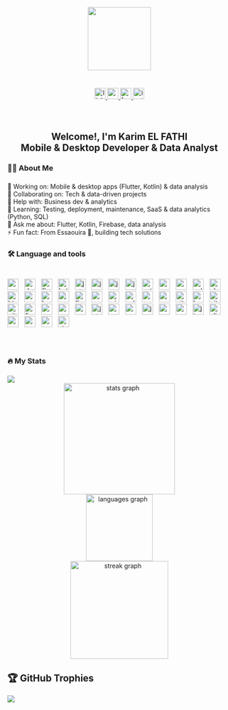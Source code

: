 <br clear="both">

<div align="center">
  <img height="142" src="https://media.giphy.com/media/M9gbBd9nbDrOTu1Mqx/giphy.gif"  />
</div>

###

<br clear="both">

<div align="center">
  <a href="https://www.linkedin.com/in/karim-elfathi/" target="_blank">
    <img src="https://img.shields.io/static/v1?message=LinkedIn&logo=linkedin&label=&color=0077B5&logoColor=white&labelColor=&style=for-the-badge" height="25" alt="linkedin logo"  />
  </a>
  <a href="mailto:karimelfathi3@gmail.com" target="_blank">
    <img src="https://img.shields.io/static/v1?message=Gmail&logo=gmail&label=&color=D14836&logoColor=white&labelColor=&style=for-the-badge" height="25" alt="gmail logo"  />
  </a>
  <a href="https://web.facebook.com/karim.elfatihi.31" target="_blank">
    <img src="https://img.shields.io/static/v1?message=Facebook&logo=facebook&label=&color=1877F2&logoColor=white&labelColor=&style=for-the-badge" height="25" alt="facebook logo"  />
  </a>
  <a href="https://www.instagram.com/elfathi.karim/" target="_blank">
    <img src="https://img.shields.io/static/v1?message=Instagram&logo=instagram&label=&color=E4405F&logoColor=white&labelColor=&style=for-the-badge" height="25" alt="instagram logo"  />
  </a>
</div>

###

<br clear="both">

<h2 align="center">Welcome!, I'm Karim EL FATHI<br>Mobile & Desktop Developer & Data Analyst</h2>

###

<h3 align="left">👩‍💻  About Me</h3>

###

<p align="left">🔭 Working on: Mobile & desktop apps (Flutter, Kotlin) & data analysis<br>👯 Collaborating on: Tech & data-driven projects<br>🤝 Help with: Business dev & analytics<br>🌱 Learning: Testing, deployment, maintenance, SaaS & data analytics (Python, SQL)<br>💬 Ask me about: Flutter, Kotlin, Firebase, data analysis<br>⚡ Fun fact: From Essaouira 🌊, building tech solutions</p>

###

<h3 align="left">🛠 Language and tools</h3>

###

<br clear="both">

<div align="left">
  <img src="https://img.shields.io/badge/Android-3DDC84?logo=android&logoColor=black&style=for-the-badge" height="25" alt="android logo"  />
  <img width="5" />
  <img src="https://img.shields.io/badge/Dart-0175C2?logo=dart&logoColor=white&style=for-the-badge" height="25" alt="dart logo"  />
  <img width="5" />
  <img src="https://img.shields.io/badge/Flutter-02569B?logo=flutter&logoColor=white&style=for-the-badge" height="25" alt="flutter logo"  />
  <img width="5" />
  <img src="https://img.shields.io/badge/Kotlin-7F52FF?logo=kotlin&logoColor=white&style=for-the-badge" height="25" alt="kotlin logo"  />
  <img width="5" />
  <img src="https://img.shields.io/badge/jetpack%20compose-000000?logo=jetpackcompose&logoColor=white&style=for-the-badge" height="25" alt="jetpackcompose logo"  />
  <img width="5" />
  <img src="https://skillicons.dev/icons?i=java" height="25" alt="java logo"  />
  <img width="5" />
  <img src="https://img.shields.io/badge/JavaScript-F7DF1E?logo=javascript&logoColor=black&style=for-the-badge" height="25" alt="javascript logo"  />
  <img width="5" />
  <img src="https://img.shields.io/badge/jQuery-0769AD?logo=jquery&logoColor=white&style=for-the-badge" height="25" alt="jquery logo"  />
  <img width="5" />
  <img src="https://img.shields.io/badge/Python-3776AB?logo=python&logoColor=white&style=for-the-badge" height="25" alt="python logo"  />
  <img width="5" />
  <img src="https://img.shields.io/badge/NumPy-013243?logo=numpy&logoColor=white&style=for-the-badge" height="25" alt="numpy logo"  />
  <img width="5" />
  <img src="https://img.shields.io/badge/pandas-150458?logo=pandas&logoColor=white&style=for-the-badge" height="25" alt="pandas logo"  />
  <img width="5" />
  <img src="https://img.shields.io/badge/C++-00599C?logo=cplusplus&logoColor=white&style=for-the-badge" height="25" alt="cplusplus logo"  />
  <img width="5" />
  <img src="https://img.shields.io/badge/PHP-777BB4?logo=php&logoColor=black&style=for-the-badge" height="25" alt="php logo"  />
  <img width="5" />
  <img src="https://img.shields.io/badge/HTML5-E34F26?logo=html5&logoColor=white&style=for-the-badge" height="25" alt="html5 logo"  />
  <img width="5" />
  <img src="https://img.shields.io/badge/CSS-1572B6?logo=css&logoColor=white&style=for-the-badge" height="25" alt="css logo"  />
  <img width="5" />
  <img src="https://img.shields.io/badge/Bootstrap-7952B3?logo=bootstrap&logoColor=white&style=for-the-badge" height="25" alt="bootstrap logo"  />
  <img width="5" />
  <img src="https://img.shields.io/badge/WordPress-21759B?logo=wordpress&logoColor=white&style=for-the-badge" height="25" alt="wordpress logo"  />
  <img width="5" />
  <img src="https://img.shields.io/badge/Firebase-FFCA28?logo=firebase&logoColor=black&style=for-the-badge" height="25" alt="firebase logo"  />
  <img width="5" />
  <img src="https://img.shields.io/badge/Supabase-3ECF8E?logo=supabase&logoColor=black&style=for-the-badge" height="25" alt="supabase logo"  />
  <img width="5" />
  <img src="https://img.shields.io/badge/Microsoft SQL Server-CC2927?logo=microsoftsqlserver&logoColor=white&style=for-the-badge" height="25" alt="microsoftsqlserver logo"  />
  <img width="5" />
  <img src="https://img.shields.io/badge/SQLite-003B57?logo=sqlite&logoColor=white&style=for-the-badge" height="25" alt="sqlite logo"  />
  <img width="5" />
  <img src="https://img.shields.io/badge/MySQL-4479A1?logo=mysql&logoColor=white&style=for-the-badge" height="25" alt="mysql logo"  />
  <img width="5" />
  <img src="https://img.shields.io/badge/MongoDB-47A248?logo=mongodb&logoColor=white&style=for-the-badge" height="25" alt="mongodb logo"  />
  <img width="5" />
  <img src="https://img.shields.io/badge/Git-F05032?logo=git&logoColor=white&style=for-the-badge" height="25" alt="git logo"  />
  <img width="5" />
  <img src="https://img.shields.io/badge/GitKraken-179287?logo=gitkraken&logoColor=white&style=for-the-badge" height="25" alt="krakenjs logo"  />
  <img width="5" />
  <img src="https://img.shields.io/badge/GitHub-181717?logo=github&logoColor=white&style=for-the-badge" height="25" alt="github logo"  />
  <img width="5" />
  <img src="https://img.shields.io/badge/GitHub Actions-2088FF?logo=githubactions&logoColor=white&style=for-the-badge" height="25" alt="githubactions logo"  />
  <img width="5" />
  <img src="https://img.shields.io/badge/Figma-F24E1E?logo=figma&logoColor=white&style=for-the-badge" height="25" alt="figma logo"  />
  <img width="5" />
  <img src="https://img.shields.io/badge/Canva-00C4CC?logo=canva&logoColor=black&style=for-the-badge" height="25" alt="canva logo"  />
  <img width="5" />
  <img src="https://img.shields.io/badge/Android Studio-3DDC84?logo=androidstudio&logoColor=black&style=for-the-badge" height="25" alt="androidstudio logo"  />
  <img width="5" />
  <img src="https://img.shields.io/badge/Visual Studio Code-007ACC?logo=visualstudiocode&logoColor=white&style=for-the-badge" height="25" alt="vscode logo"  />
  <img width="5" />
  <img src="https://img.shields.io/badge/JetBrains-000000?logo=jetbrains&logoColor=white&style=for-the-badge" height="25" alt="jetbrains logo"  />
  <img width="5" />
  <img src="https://img.shields.io/badge/PyCharm-000000?logo=pycharm&logoColor=white&style=for-the-badge" height="25" alt="pycharm logo"  />
  <img width="5" />
  <img src="https://img.shields.io/badge/Anaconda-44A833?logo=anaconda&logoColor=white&style=for-the-badge" height="25" alt="anaconda logo"  />
  <img width="5" />
  <img src="https://img.shields.io/badge/Jupyter-F37626?logo=jupyter&logoColor=black&style=for-the-badge" height="25" alt="jupyter logo"  />
  <img width="5" />
  <img src="https://img.shields.io/badge/Gradle-02303A?logo=gradle&logoColor=white&style=for-the-badge" height="25" alt="gradle logo"  />
  <img width="5" />
  <img src="https://img.shields.io/badge/CMake-064F8C?logo=cmake&logoColor=white&style=for-the-badge" height="25" alt="cmake logo"  />
  <img width="5" />
  <img src="https://img.shields.io/badge/Jira-0052CC?logo=jira&logoColor=white&style=for-the-badge" height="25" alt="jira logo"  />
  <img width="5" />
  <img src="https://img.shields.io/badge/Clickup-000000?logo=clickup&logoColor=white&style=for-the-badge" height="25" alt="clickup logo"  />
  <img width="5" />
  <img src="https://img.shields.io/badge/Postman-FF6C37?logo=postman&logoColor=black&style=for-the-badge" height="25" alt="postman logo"  />
  <img width="5" />
  <img src="https://img.shields.io/badge/Apache-D22128?logo=apache&logoColor=white&style=for-the-badge" height="25" alt="apache logo"  />
  <img width="5" />
  <img src="https://img.shields.io/badge/Google Cloud-4285F4?logo=googlecloud&logoColor=white&style=for-the-badge" height="25" alt="googlecloud logo"  />
  <img width="5" />
  <img src="https://img.shields.io/badge/Stack Overflow-F58025?logo=stackoverflow&logoColor=black&style=for-the-badge" height="25" alt="stackoverflow logo"  />
</div>

###

<br clear="both">

<h3 align="left">🔥   My Stats </h3>

###

<img align="left" src="https://visitor-badge.laobi.icu/badge?page_id=KarimEFTH.KarimEFTH&"  />

###

<br clear="both">

<div align="center">
  <img src="https://github-readme-stats.vercel.app/api?username=KarimEFTH&hide_title=false&hide_rank=false&show_icons=true&include_all_commits=true&count_private=true&disable_animations=false&theme=dracula&locale=en&hide_border=false&order=1" height="250" alt="stats graph" /> <br>
  <img src="https://github-readme-stats.vercel.app/api/top-langs?username=KarimEFTH&locale=en&hide_title=false&layout=compact&card_width=320&langs_count=5&theme=dracula&hide_border=false&order=2" height="150" alt="languages graph" /> <br>
  <img src="https://streak-stats.demolab.com?user=KarimEFTH&locale=en&mode=daily&theme=dark&hide_border=false&border_radius=5&order=3" height="220" alt="streak graph"  />
</div>

###

## 🏆 GitHub Trophies
![](https://github-profile-trophy.vercel.app/?username=KarimEFTH&theme=radical&no-frame=false&no-bg=false&margin-w=4)
